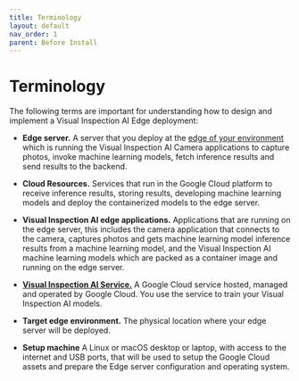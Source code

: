 ```yaml
---
title: Terminology
layout: default
nav_order: 1
parent: Before Install
---
```

# Terminology

The following terms are important for understanding how to design and implement a Visual Inspection AI Edge deployment:

* __Edge server.__ A server that you deploy at the [edge of your environment](https://www.lfedge.org/2020/08/18/breaking-down-the-edge-continuum/) which is running the Visual Inspection AI Camera applications to capture photos, invoke machine learning
models, fetch inference results and send results to the backend.

* __Cloud Resources.__ Services that run in the Google Cloud platform to receive inference
results, storing results, developing machine learning models and deploy the
containerized models to the edge server.

* __Visual Inspection AI edge applications.__ Applications that are running on the edge
server, this includes the camera application that connects to the camera, captures
photos and gets machine learning model inference results from a machine learning
model, and the Visual Inspection AI machine learning models which are packed as a
container image and running on the edge server.

* [__Visual Inspection AI Service.__](https://cloud.google.com/solutions/visual-inspection-ai) A Google Cloud service hosted, managed and operated
by Google Cloud. You use the service to train your Visual Inspection AI models.

* __Target edge environment.__ The physical location where your edge server will be
deployed.

* __Setup machine__ A Linux or macOS desktop or laptop, with access to the internet and USB ports, that will be used to setup the Google Cloud assets and prepare the Edge server configuration and operating system.
